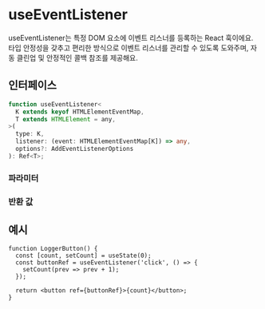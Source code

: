 # useEventListener

useEventListener는 특정 DOM 요소에 이벤트 리스너를 등록하는 React 훅이에요. 타입 안정성을 갖추고 편리한 방식으로 이벤트 리스너를 관리할 수 있도록 도와주며, 자동 클린업 및 안정적인 콜백 참조를 제공해요.

## 인터페이스

```ts
function useEventListener<
  K extends keyof HTMLElementEventMap,
  T extends HTMLElement = any,
>(
  type: K,
  listener: (event: HTMLElementEventMap[K]) => any,
  options?: AddEventListenerOptions
): Ref<T>;
```

### 파라미터

<Interface
  required
  name="type"
  type="K"
  description="이벤트 타입이에요 (예: 'click', 'keydown')."
/>

<Interface
  required
  name="listener"
  type="(event: HTMLElementEventMap[K]) => any"
  description="이벤트가 발생했을 때 호출될 콜백 함수예요."
/>

<Interface
  name="options"
  type="AddEventListenerOptions"
  description="이벤트 리스너의 선택적 옵션 객체예요 (예: capture, once, passive)."
/>

### 반환 값

<Interface
  name=""
  type="Ref<T>"
  description="대상 DOM 요소에 할당해야 하는 React ref 객체예요."
/>

## 예시

```tsx
function LoggerButton() {
  const [count, setCount] = useState(0);
  const buttonRef = useEventListener('click', () => {
    setCount(prev => prev + 1);
  });

  return <button ref={buttonRef}>{count}</button>;
}
```
